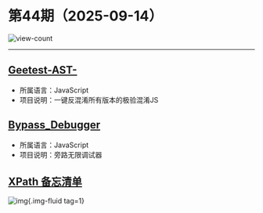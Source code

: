 # 第44期（2025-09-14）

![view-count](https://count.getloli.com/@xiaoxuan6-weekly-20250914)

---
## [Geetest-AST-](https://github.com/daisixuan/Geetest-AST-)
- 所属语言：JavaScript
- 项目说明：一键反混淆所有版本的极验混淆JS

## [Bypass_Debugger](https://github.com/0xsdeo/Bypass_Debugger)
- 所属语言：JavaScript
- 项目说明：旁路无限调试器

## [XPath 备忘清单](https://quickref.hestudio.net/docs/xpath.html)
![img](https://mirror.ghproxy.com/https://raw.githubusercontent.com/xiaoxuan6/weekly/main/docs/static/images/2025-09-14/1757855621.png){.img-fluid tag=1}
